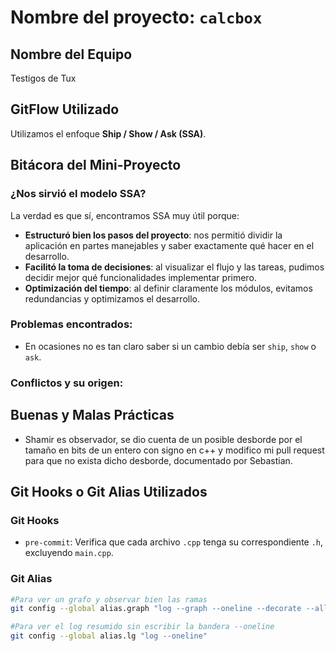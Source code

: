 # Nombre del proyecto: `calcbox`

## Nombre del Equipo
Testigos de Tux

## GitFlow Utilizado
Utilizamos el enfoque **Ship / Show / Ask (SSA)**. 

## Bitácora del Mini-Proyecto

### ¿Nos sirvió el modelo SSA?

La verdad es que sí, encontramos SSA muy útil porque:

- **Estructuró bien los pasos del proyecto**: nos permitió dividir la aplicación en partes manejables y saber exactamente qué hacer en el desarrollo.
- **Facilitó la toma de decisiones**: al visualizar el flujo y las tareas, pudimos decidir mejor qué funcionalidades implementar primero.
- **Optimización del tiempo**: al definir claramente los módulos, evitamos redundancias y optimizamos el desarrollo.



### Problemas encontrados:
- En ocasiones no es tan claro saber si un cambio debía ser `ship`, `show` o `ask`.

### Conflictos y su origen:

## Buenas y Malas Prácticas
 -   Shamir es observador, se dio cuenta de un posible desborde por el tamaño en bits de un entero con signo en c++ y modifico mi pull request para que no exista dicho desborde, documentado por Sebastian.
## Git Hooks o Git Alias Utilizados

### Git Hooks

- `pre-commit`: Verifica que cada archivo `.cpp` tenga su correspondiente `.h`, excluyendo `main.cpp`.

### Git Alias
```bash
#Para ver un grafo y observar bien las ramas
git config --global alias.graph "log --graph --oneline --decorate --all"

#Para ver el log resumido sin escribir la bandera --oneline
git config --global alias.lg "log --oneline"